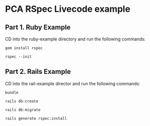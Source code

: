 # PCA RSpec Livecode example

## Part 1. Ruby Example

CD into the ruby-example directory and run the following commands:

`gem install rspec`

`rspec --init`

## Part 2. Rails Example

CD into the rail-example director and run the following commands:

`bundle`

`rails db:create`

`rails db:migrate`

`rails generate rspec:install`